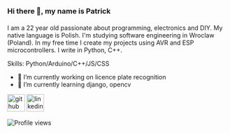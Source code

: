 ### Hi there 👋, my name is Patrick
#### 
I am a 22 year old passionate about programming, electronics and DIY. My native language is Polish. I'm studying software engineering in Wroclaw (Poland).
In my free time I create my projects using AVR and ESP microcontrollers. I write in Python, C++.

Skills: Python/Arduino/C++/JS/CSS

- 🔭 I’m currently working on licence plate recognition 
- 🌱 I’m currently learning django, opencv 


[<img src='https://cdn.jsdelivr.net/npm/simple-icons@3.0.1/icons/github.svg' alt='github' height='40'>](https://github.com/PPTG)  [<img src='https://cdn.jsdelivr.net/npm/simple-icons@3.0.1/icons/linkedin.svg' alt='linkedin' height='40'>](https://www.linkedin.com/in/www.linkedin.com/in/PPTG/)  

![Profile views](https://gpvc.arturio.dev/PPTG)  
